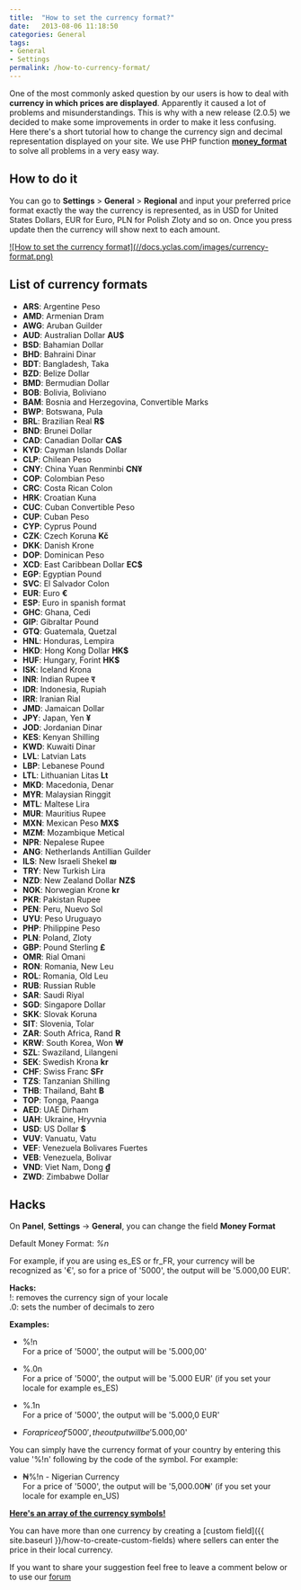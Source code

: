 ```yaml
---
title:  "How to set the currency format?"
date:   2013-08-06 11:18:50
categories: General
tags: 
- General
- Settings
permalink: /how-to-currency-format/
---
```

One of the most commonly asked question by our users is how to deal with **currency in which prices are displayed**. Apparently it caused a lot of problems and misunderstandings. This is why with a new release (2.0.5) we decided to make some improvements in order to make it less confusing. Here there's a short tutorial how to change the currency sign and decimal representation displayed on your site. We use PHP function **[money_format](http://php.net/manual/en/function.money-format.php)** to solve all problems in a very easy way. 

## How to do it

You can go to **Settings** > **General** > **Regional** and input your preferred price format exactly the way the currency is represented, as in USD for United States Dollars, EUR for Euro, PLN for Polish Zloty and so on. Once you press update then the currency will show next to each amount.

<a href="//docs.yclas.com/images/currency-format.png" class="thumbnail gallery-item" data-gallery>
![How to set the currency format](//docs.yclas.com/images/currency-format.png)
</a>

## List of currency formats

+ **ARS**: Argentine Peso
+ **AMD**: Armenian Dram
+ **AWG**: Aruban Guilder
+ **AUD**: Australian Dollar **AU$**
+ **BSD**: Bahamian Dollar
+ **BHD**: Bahraini Dinar
+ **BDT**: Bangladesh, Taka
+ **BZD**: Belize Dollar
+ **BMD**: Bermudian Dollar
+ **BOB**: Bolivia, Boliviano
+ **BAM**: Bosnia and Herzegovina, Convertible Marks
+ **BWP**: Botswana, Pula
+ **BRL**: Brazilian Real **R$**
+ **BND**: Brunei Dollar
+ **CAD**: Canadian Dollar **CA$**
+ **KYD**: Cayman Islands Dollar
+ **CLP**: Chilean Peso
+ **CNY**: China Yuan Renminbi **CN&yen;**
+ **COP**: Colombian Peso
+ **CRC**: Costa Rican Colon
+ **HRK**: Croatian Kuna
+ **CUC**: Cuban Convertible Peso
+ **CUP**: Cuban Peso
+ **CYP**: Cyprus Pound
+ **CZK**: Czech Koruna **K&#269;**
+ **DKK**: Danish Krone
+ **DOP**: Dominican Peso
+ **XCD**: East Caribbean Dollar **EC$**
+ **EGP**: Egyptian Pound
+ **SVC**: El Salvador Colon
+ **EUR**: Euro **&euro;**
+ **ESP**: Euro in spanish format
+ **GHC**: Ghana, Cedi
+ **GIP**: Gibraltar Pound
+ **GTQ**: Guatemala, Quetzal
+ **HNL**: Honduras, Lempira
+ **HKD**: Hong Kong Dollar **HK$**
+ **HUF**: Hungary, Forint **HK$**
+ **ISK**: Iceland Krona
+ **INR**: Indian Rupee **&#2352;**
+ **IDR**: Indonesia, Rupiah
+ **IRR**: Iranian Rial
+ **JMD**: Jamaican Dollar
+ **JPY**: Japan, Yen **&yen;**
+ **JOD**: Jordanian Dinar
+ **KES**: Kenyan Shilling
+ **KWD**: Kuwaiti Dinar
+ **LVL**: Latvian Lats
+ **LBP**: Lebanese Pound
+ **LTL**: Lithuanian Litas **Lt**
+ **MKD**: Macedonia, Denar
+ **MYR**: Malaysian Ringgit
+ **MTL**: Maltese Lira
+ **MUR**: Mauritius Rupee
+ **MXN**: Mexican Peso **MX$**
+ **MZM**: Mozambique Metical
+ **NPR**: Nepalese Rupee
+ **ANG**: Netherlands Antillian Guilder
+ **ILS**: New Israeli Shekel **&#8362;**
+ **TRY**: New Turkish Lira
+ **NZD**: New Zealand Dollar **NZ$**
+ **NOK**: Norwegian Krone **kr**
+ **PKR**: Pakistan Rupee
+ **PEN**: Peru, Nuevo Sol
+ **UYU**: Peso Uruguayo
+ **PHP**: Philippine Peso
+ **PLN**: Poland, Zloty
+ **GBP**: Pound Sterling **&pound;**
+ **OMR**: Rial Omani
+ **RON**: Romania, New Leu
+ **ROL**: Romania, Old Leu
+ **RUB**: Russian Ruble
+ **SAR**: Saudi Riyal
+ **SGD**: Singapore Dollar
+ **SKK**: Slovak Koruna
+ **SIT**: Slovenia, Tolar
+ **ZAR**: South Africa, Rand **R**
+ **KRW**: South Korea, Won **&#8361;**
+ **SZL**: Swaziland, Lilangeni
+ **SEK**: Swedish Krona **kr**
+ **CHF**: Swiss Franc **SFr**
+ **TZS**: Tanzanian Shilling
+ **THB**: Thailand, Baht **&#3647;**
+ **TOP**: Tonga, Paanga
+ **AED**: UAE Dirham
+ **UAH**: Ukraine, Hryvnia
+ **USD**: US Dollar **$**
+ **VUV**: Vanuatu, Vatu
+ **VEF**: Venezuela Bolivares Fuertes
+ **VEB**: Venezuela, Bolivar
+ **VND**: Viet Nam, Dong **&#x20ab;**
+ **ZWD**: Zimbabwe Dollar

## Hacks

On **Panel**, **Settings** -> **General**, you can change the field **Money Format**

Default Money Format: _%n_

For example, if you are using es_ES or fr_FR, your currency will be recognized as '&euro;', so for a price of '5000', the output will be '5.000,00 EUR'.

**Hacks:**<br>
!: removes the currency sign of your locale<br>
.0: sets the number of decimals to zero

**Examples:**

+ %!n<br>
For a price of '5000', the output will be '5.000,00'

+ %.0n<br>
For a price of '5000', the output will be '5.000 EUR' (if you set your locale for example es_ES)

+ %.1n<br>
For a price of '5000', the output will be '5.000,0 EUR' 

+ $%!n<br>
For a price of '5000', the output will be '$5.000,00'

You can simply have the currency format of your country by entering this value '%!n' following by the code of the symbol. For example:

+ &#8358;%!n - Nigerian Currency<br>
For a price of '5000', the output will be '5,000.00&#8358;' (if you set your locale for example en_US)<br>

[**Here's an array of the currency symbols!**](https://gist.github.com/Gibbs/3920259)

You can have more than one currency by creating a [custom field]({{ site.baseurl }}/how-to-create-custom-fields) where sellers can enter the price in their local currency.

If you want to share your suggestion feel free to leave a comment below or to use our [forum](http://forums.open-classifieds.com/)

